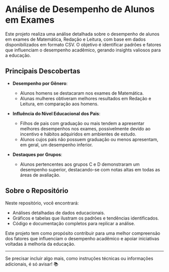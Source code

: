 # Análise de Desempenho de Alunos em Exames

Este projeto realiza uma análise detalhada sobre o desempenho de alunos em exames de Matemática, Redação e Leitura, com base em dados disponibilizados em formato CSV. O objetivo é identificar padrões e fatores que influenciam o desempenho acadêmico, gerando insights valiosos para a educação.

## Principais Descobertas

- **Desempenho por Gênero**:
  - Alunos homens se destacaram nos exames de Matemática.
  - Alunas mulheres obtiveram melhores resultados em Redação e Leitura, em comparação aos homens.
  
- **Influência do Nível Educacional dos Pais**:
  - Filhos de pais com graduação ou mais tendem a apresentar melhores desempenhos nos exames, possivelmente devido ao incentivo e hábitos adquiridos em ambientes de estudo.
  - Alunos cujos pais não possuem graduação ou menos apresentam, em geral, um desempenho inferior.

- **Destaques por Grupos**:
  - Alunos pertencentes aos grupos C e D demonstraram um desempenho superior, destacando-se com notas altas em todas as áreas de avaliação.

## Sobre o Repositório

Neste repositório, você encontrará:
- Análises detalhadas de dados educacionais.
- Gráficos e tabelas que ilustram os padrões e tendências identificados.
- Código e documentação completos para replicar a análise.

Este projeto tem como propósito contribuir para uma melhor compreensão dos fatores que influenciam o desempenho acadêmico e apoiar iniciativas voltadas à melhoria da educação.

---

Se precisar incluir algo mais, como instruções técnicas ou informações adicionais, é só avisar! 📚
